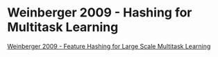 # Weinberger 2009 - Hashing for Multitask Learning

[Weinberger 2009 - Feature Hashing for Large Scale Multitask Learning
](https://arxiv.org/abs/0902.2206)

